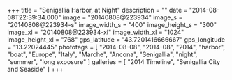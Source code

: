 +++
title = "Senigallia Harbor, at Night"
description = ""
date = "2014-08-08T22:39:34.000"
image = "20140808@223934"
image_s = "20140808@223934-s"
image_width_s = "400"
image_height_s = "300"
image_xl = "20140808@223934-xl"
image_width_xl = "1024"
image_height_xl = "768"
gps_latitude = "43.7201416666667"
gps_longitude = "13.22024445"
phototags = [ "2014-08-08", "2014-08", "2014", "harbor", "boat", "Europe", "Italy", "Marche", "Ancona", "Senigallia", "night", "summer", "long exposure" ]
galleries = [ "2014 Timeline", "Senigallia City and Seaside" ]
+++
